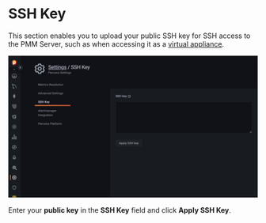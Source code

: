 # SSH Key

This section enables you to upload your public SSH key for SSH access to the PMM Server, such as when accessing it as a [virtual appliance](../install-pmm/install-pmm-server/deployment-options/virtual/index.md).

![PMM Settings SSH Key](../images/PMM_Settings_SSH_Key.jpg)

Enter your **public key** in the **SSH Key** field and click **Apply SSH Key**.